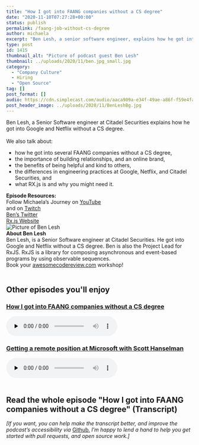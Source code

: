 ```yaml
---
title: "How I got into FAANG companies without a CS degree"
date: "2020-11-10T07:27:28+00:00"
status: publish
permalink: /faang-job-without-cs-degree
author: michaela
excerpt: "Ben Lesh, a senior software engineer, explains how he got into Google and Netflix without a CS degree."
type: post
id: 1415
thumbnail_alt: "Picture of podcast guest Ben Lesh"
thumbnail: ../uploads/2020/11/ben.jpg_small.jpg
category:
  - "Company Culture"
  - Hiring
  - "Open Source"
tag: []
post_format: []
audio: https://cdn.simplecast.com/audio/aaca909a-e34f-49ae-a86f-f59e4fa807f0/episodes/2ec3af9e-9a17-4ccd-95df-0e9b1a03ecc6/audio/66ec2bf9-b1d0-4ae3-868e-9017bb8cc4ee/default_tc.mp3
post_header_image: ../uploads/2020/11/BenLeshBg.jpg
---
```


<div class="episode-about">
Ben Lesh, a Senior Software engineer at Citadel Securities explains how he got into Google and Netflix without a CS degree.
<br/> <br/>We also talk about:
<ul>
<li> how he got into several FAANG companies without a CS degree,</li>
<li> the importance of building relationships, and an online brand,</li>
<li> the benefits of being helpful and kind to others,</li>
<li> the differences in engineering practices at Google, Netflix, and Citadel Securities, and</li>
<li> what RX.js is and why you might need it.</li>
</ul>
</div>
<div class=" episode-links">
<b>Episode Resources:</b><br/>
Follow Michaela’s Journey on <a href="https://www.youtube.com/channel/UCWVxDd-f0EbQ_t56MyLobqw">YouTube</a><br/>
and on <a href="https://www.twitch.tv/doctormckayla">Twitch</a><br/>
<a href="https://twitter.com/BenLesh">Ben’s Twitter</a><br/>
<a href="https://rxjs-dev.firebaseapp.com/">Rx.js Website</a><br/>
</div>

<div class="row pt-2 align-items-center">
<div class="col-4 guest-picture">
<img src="../uploads/2020/11/ben.jpg_small.jpg" alt="Picture of Ben Lesh"/>
</div>
<div class="col-8 guest-about">
<b>About Ben Lesh</b><br/>
Ben Lesh, is a Senior Software engineer at Citadel Securities. He got into Google and Netflix without a CS degree. Ben is also the Project Lead for RxJS. RxJS is a library for composing asynchronous and event-based programs by using observable sequences.
</div>
</div>

<div class="sponsorship">
Book your <a href="https://www.michaelagreiler.com/workshops">awesomecodereview.com</a> workshop!
</div> 
<br/>
<div>
  <h2>Other episodes you'll enjoy</h2>
    <div class="row-md-6">
      <div class="row g-0 border rounded overflow-hidden flex-md-row mb-4 shadow-sm h-md-250 position-relative">
          <div class="col p-4 d-flex flex-column position-static">
            <h3 class="mb-0"><a href="https://software-engineering-unlocked.com/faang-job-without-cs-degree/">How I got into FAANG companies without a CS degree</a></h3>
  <audio controls preload="none">
                <source src="https://cdn.simplecast.com/audio/aaca909a-e34f-49ae-a86f-f59e4fa807f0/episodes/2ec3af9e-9a17-4ccd-95df-0e9b1a03ecc6/audio/66ec2bf9-b1d0-4ae3-868e-9017bb8cc4ee/default_tc.mp3" />
              </audio>
          </div>
        </div>
      </div>
    <div class="row-md-6">
      <div class="row g-0 border rounded overflow-hidden flex-md-row mb-4 shadow-sm h-md-250 position-relative">
          <div class="col p-4 d-flex flex-column position-static">
            <h3 class="mb-0"><a href="https://software-engineering-unlocked.com/episode-2-scott-hanselman/">Getting a remote position at Microsoft with Scott Hanselman</a></h3>
  <audio controls preload="none">
                <source src="https://cdn.simplecast.com/audio/aaca90/aaca909a-e34f-49ae-a86f-f59e4fa807f0/b94c57a5-9afe-4853-be2f-b4d147fb62bf/scott_episode2_ready_tc.mp3" />
              </audio>
          </div>
        </div>
      </div>
</div>
<br/>

## Read the whole episode "How I got into FAANG companies without a CS degree" (Transcript)

_\[If you want, you can help make the transcript better, and improve the podcast’s accessibility via_ [Github](https://github.com/mgreiler/se-unlocked/tree/master/Transcripts)_[.](https://github.com/mgreiler/se-unlocked/tree/master/Transcripts) I’m happy to lend a hand to help you get started with pull requests, and open source work.\]_
